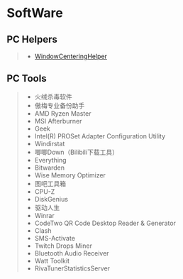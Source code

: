 # SoftWare

## PC Helpers

> - [WindowCenteringHelper](https://kamilszymborski.github.io/)

## PC Tools

> - 火绒杀毒软件
> - 傲梅专业备份助手
> - AMD Ryzen Master
> - MSI Afterburner
> - Geek
> - Intel(R) PROSet Adapter Configuration Utility
> - Windirstat
> - 唧唧Down（Bilibili下载工具）
> - Everything
> - Bitwarden
> - Wise Memory Optimizer
> - 图吧工具箱 
> - CPU-Z
> - DiskGenius
> - 驱动人生
> - Winrar
> - CodeTwo QR Code Desktop Reader & Generator
> - Clash
> - SMS-Activate
> - Twitch Drops Miner
> - Bluetooth Audio Receiver
> - Watt Toolkit
> - RivaTunerStatisticsServer